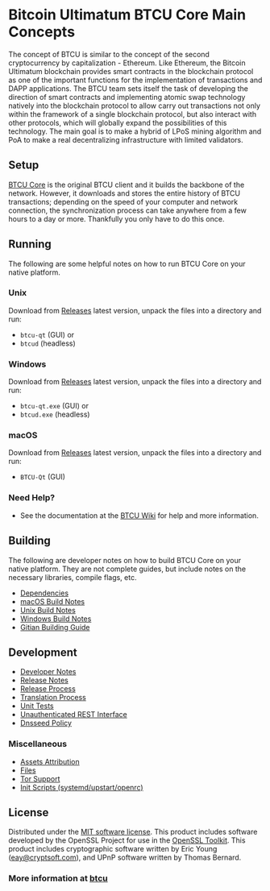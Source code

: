 Bitcoin Ultimatum BTCU Core Main Concepts
=====================================

The concept of BTCU is similar to the concept of the second cryptocurrency by capitalization - Ethereum. 
Like Ethereum, the Bitcoin Ultimatum blockchain provides smart contracts in the blockchain protocol as one of the important functions for the implementation of transactions and DAPP applications. 
The BTCU team sets itself the task of developing the direction of smart contracts and implementing atomic swap technology natively into the blockchain protocol to allow carry out transactions not only within the framework of a single blockchain protocol, 
but also interact with other protocols, which will globally expand the possibilities of this technology. 
The main goal is to make a hybrid of LPoS mining algorithm and PoA to make a real decentralizing infrastructure with limited validators. 


Setup
---------------------
[BTCU Core](https://github.com/Bitcoin-Ultimatum-BTCU/btcu-wallet) is the original BTCU client and it builds the backbone of the network. However, it downloads and stores the entire history of BTCU transactions; depending on the speed of your computer and network connection, the synchronization process can take anywhere from a few hours to a day or more. Thankfully you only have to do this once.

Running
---------------------
The following are some helpful notes on how to run BTCU Core on your native platform.

### Unix

Download from [Releases](https://github.com/Bitcoin-Ultimatum-BTCU/btcu-wallet/releases) latest version, unpack the files into a directory and run:

- `btcu-qt` (GUI) or
- `btcud` (headless)

### Windows

Download from [Releases](https://github.com/Bitcoin-Ultimatum-BTCU/btcu-wallet/releases) latest version, unpack the files into a directory and run:
- `btcu-qt.exe` (GUI) or
- `btcud.exe` (headless)

### macOS

Download from [Releases](https://github.com/Bitcoin-Ultimatum-BTCU/btcu-wallet/releases) latest version, unpack the files into a directory and run:
- `BTCU-Qt` (GUI)  

### Need Help?

* See the documentation at the [BTCU Wiki](https://github.com/Bitcoin-Ultimatum-BTCU/btcu-wallet/wiki)
for help and more information.

Building
---------------------
The following are developer notes on how to build BTCU Core on your native platform. They are not complete guides, but include notes on the necessary libraries, compile flags, etc.

- [Dependencies](doc/dependencies.md)
- [macOS Build Notes](doc/build-osx.md)
- [Unix Build Notes](doc/build-unix.md)
- [Windows Build Notes](doc/build-windows.md)
- [Gitian Building Guide](doc/gitian-building.md)

Development
---------------------

- [Developer Notes](doc/developer-notes.md)
- [Release Notes](doc/release-notes.md)
- [Release Process](doc/release-process.md)
- [Translation Process](doc/translation_process.md)
- [Unit Tests](doc/unit-tests.md)
- [Unauthenticated REST Interface](doc/REST-interface.md)
- [Dnsseed Policy](doc/dnsseed-policy.md)

### Miscellaneous
- [Assets Attribution](doc/assets-attribution.md)
- [Files](doc/files.md)
- [Tor Support](doc/tor.md)
- [Init Scripts (systemd/upstart/openrc)](doc/init.md)

License
---------------------
Distributed under the [MIT software license](LICENSE).
This product includes software developed by the OpenSSL Project for use in the [OpenSSL Toolkit](https://www.openssl.org/). This product includes
cryptographic software written by Eric Young ([eay@cryptsoft.com](mailto:eay@cryptsoft.com)), and UPnP software written by Thomas Bernard.

 ### More information at [btcu](http://btcu.app/)
 

